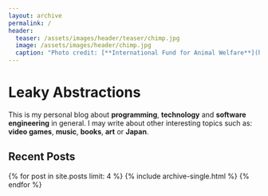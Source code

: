 ```yaml
---
layout: archive
permalink: /
header:
  teaser: /assets/images/header/teaser/chimp.jpg
  image: /assets/images/header/chimp.jpg
  caption: "Photo credit: [**International Fund for Animal Welfare**](https://www.flickr.com/photos/animalrescueblog/)"
---
```


# Leaky Abstractions

This is my personal blog about **programming**, **technology** and **software engineering** in general. I may write about other interesting topics such as: **video games**, **music**, **books**, **art** or **Japan**.

## Recent Posts

{% for post in site.posts limit: 4 %}
  {% include archive-single.html %}
{% endfor %}
